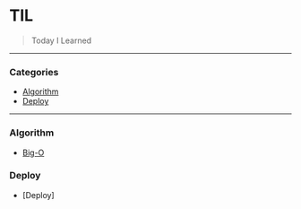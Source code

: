 # TIL

> Today I Learned

---

### Categories

* [Algorithm](#Algorithm)
* [Deploy](#Deploy)

---

### Algorithm

- [Big-O](Algorithm/Big-O.md)

### Deploy

- [Deploy]
